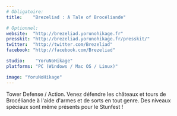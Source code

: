 ```yaml
---
# Obligatoire:
title:    "Brezeliad : A Tale of Brocéliande"

# Optionnel:
website:  "http://brezeliad.yorunohikage.fr"
presskit: "http://brezeliad.yorunohikage.fr/presskit/"
twitter:  "http://twitter.com/Brezeliad"
facebook: "http://facebook.com/Brezeliad"

studio:    "YoruNoHikage"
platforms: "PC (Windows / Mac OS / Linux)"

image: "YoruNoHikage"
---
```


Tower Defense / Action.
Venez défendre les châteaux et tours de Brocéliande à l'aide d'armes et de sorts en tout genre. Des niveaux spéciaux sont même présents pour le Stunfest !

<!-- Obligatoire: fournir une image PNG d'au moins 500px en largeur. -->
